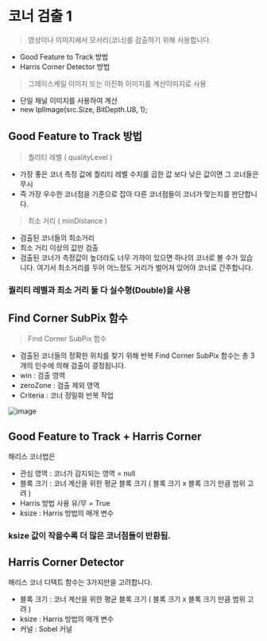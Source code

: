 # 코너 검출 1

> 영상이나 이미지에서 모서리(코너)를 검출하기 위해 사용합니다.
- Good Feature to Track 방법
- Harris Corner Detector 방법

> 그레이스케일 이미지 또는 이진화 이미지를 계산이미지로 사용
- 단일 채널 이미지를 사용하여 계산
- new IplImage(src.Size, BitDepth.U8, 1);

## Good Feature to Track 방법

> 퀄리티 레벨 ( qualityLevel )
- 가장 좋은 코너 측정 값에 퀄리티 레벨 수치를 곱한 값 보다 낮은 값이면 그 코너들은 무시
- 즉 가장 우수한 코너점을 기준으로 잡아 다른 코너점들이 코너가 맞는지를 판단합니다.

> 최소 거리 ( minDistance )
- 검출된 코너들의 최소거리
- 최소 거리 이상의 값만 검출
- 검출된 코너가 측정값이 높더라도 너무 가까이 있으면 하나의 코너로 볼 수가 있습니다. 여기서 최소거리를 두어 어느정도 거리가 벌어져 있어야 코너로 간주합니다.

### 퀄리티 레벨과 최소 거리 둘 다 실수형(Double)을 사용

## Find Corner SubPix 함수
> Find Corner SubPix 함수
- 검출된 코너들의 정확한 위치를 찾기 위해 반복
Find Corner SubPix 함수는 총 3개의 인수에 의해 검출이 결정됩니다.
- win : 검출 영역
- zeroZone : 검출 제외 영역
- Criteria : 코너 정밀화 반복 작업

![image](https://github.com/user-attachments/assets/484bc07c-fc22-4082-a838-9f2f3563a825)

## Good Feature to Track + Harris Corner
해리스 코너법은 
- 관심 영역 : 코너가 감지되는 영역 = null
- 블록 크기 : 코너 계산을 위한 평균 블록 크기 ( 블록 크기 x 블록 크기 만큼 범위 고려 )
- Harris 방법 사용 유/무 = True
- ksize : Harris 방법의 매개 변수

### ksize 값이 작을수록 더 많은 코너점들이 반환됨.

## Harris Corner Detector

해리스 코너 디텍트 함수는 3가지만을 고려합니다.

- 블록 크기 : 코너 계산을 위한 평균 블록 크기 ( 블록 크기 x 블록 크기 만큼 범위 고려 )
- ksize : Harris 방법의 매개 변수
- 커널 : Sobel 커널
